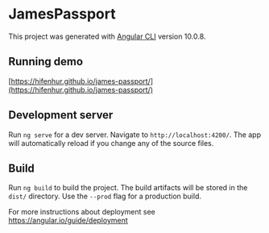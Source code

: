 # JamesPassport
This project was generated with [Angular CLI](https://github.com/angular/angular-cli) version 10.0.8.

## Running demo
[https://hifenhur.github.io/james-passport/](https://hifenhur.github.io/james-passport/)

## Development server

Run `ng serve` for a dev server. Navigate to `http://localhost:4200/`. The app will automatically reload if you change any of the source files.

## Build

Run `ng build` to build the project. The build artifacts will be stored in the `dist/` directory. Use the `--prod` flag for a production build.

For more instructions about deployment see https://angular.io/guide/deployment

